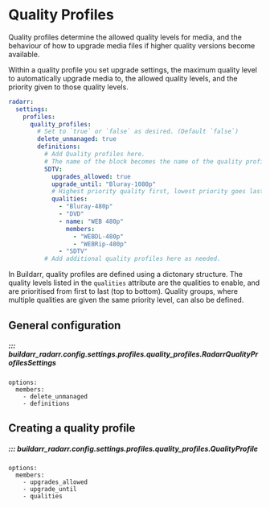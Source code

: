 # Quality Profiles

Quality profiles determine the allowed quality levels for media, and the behaviour of how to upgrade media files if higher quality versions become available.

Within a quality profile you set upgrade settings, the maximum quality level to automatically upgrade media to, the allowed quality levels, and the priority given to those quality levels.

```yaml
radarr:
  settings:
    profiles:
      quality_profiles:
        # Set to `true` or `false` as desired. (Default `false`)
        delete_unmanaged: true
        definitions:
          # Add Quality profiles here.
          # The name of the block becomes the name of the quality profile.
          SDTV:
            upgrades_allowed: true
            upgrade_until: "Bluray-1080p"
            # Highest priority quality first, lowest priority goes last.
            qualities:
              - "Bluray-480p"
              - "DVD"
              - name: "WEB 480p"
                members:
                  - "WEBDL-480p"
                  - "WEBRip-480p"
              - "SDTV"
          # Add additional quality profiles here as needed.
```

In Buildarr, quality profiles are defined using a dictonary structure. The quality levels listed in the `qualities` attribute are the qualities to enable, and are prioritised from first to last (top to bottom). Quality groups, where multiple qualities are given the same priority level, can also be defined.

## General configuration

##### ::: buildarr_radarr.config.settings.profiles.quality_profiles.RadarrQualityProfilesSettings
    options:
      members:
        - delete_unmanaged
        - definitions

## Creating a quality profile

##### ::: buildarr_radarr.config.settings.profiles.quality_profiles.QualityProfile
    options:
      members:
        - upgrades_allowed
        - upgrade_until
        - qualities
